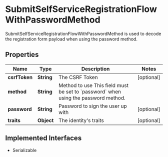 

# SubmitSelfServiceRegistrationFlowWithPasswordMethod

SubmitSelfServiceRegistrationFlowWithPasswordMethod is used to decode the registration form payload when using the password method.

## Properties

Name | Type | Description | Notes
------------ | ------------- | ------------- | -------------
**csrfToken** | **String** | The CSRF Token |  [optional]
**method** | **String** | Method to use  This field must be set to &#x60;password&#x60; when using the password method. | 
**password** | **String** | Password to sign the user up with |  [optional]
**traits** | **Object** | The identity&#39;s traits |  [optional]


## Implemented Interfaces

* Serializable


